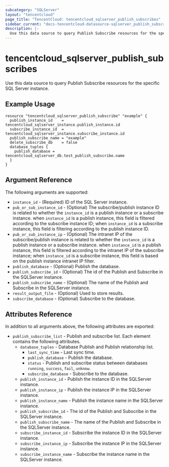 ```yaml
---
subcategory: "SQLServer"
layout: "tencentcloud"
page_title: "TencentCloud: tencentcloud_sqlserver_publish_subscribes"
sidebar_current: "docs-tencentcloud-datasource-sqlserver_publish_subscribes"
description: |-
  Use this data source to query Publish Subscribe resources for the specific SQL Server instance.
---
```


# tencentcloud_sqlserver_publish_subscribes

Use this data source to query Publish Subscribe resources for the specific SQL Server instance.

## Example Usage

```hcl
resource "tencentcloud_sqlserver_publish_subscribe" "example" {
  publish_instance_id    = tencentcloud_sqlserver_instance.publish_instance.id
  subscribe_instance_id  = tencentcloud_sqlserver_instance.subscribe_instance.id
  publish_subscribe_name = "example"
  delete_subscribe_db    = false
  database_tuples {
    publish_database = tencentcloud_sqlserver_db.test_publish_subscribe.name
  }
}
```

## Argument Reference

The following arguments are supported:

* `instance_id` - (Required) ID of the SQL Server instance.
* `pub_or_sub_instance_id` - (Optional) The subscribe/publish instance ID is related to whether the `instance_id` is a publish instance or a subscribe instance. when `instance_id` is a publish instance, this field is filtered according to the subscribe instance ID; when `instance_id` is a subscribe instance, this field is filtering according to the publish instance ID.
* `pub_or_sub_instance_ip` - (Optional) The intranet IP of the subscribe/publish instance is related to whether the `instance_id` is a publish instance or a subscribe instance. when `instance_id` is a publish instance, this field is filtered according to the intranet IP of the subscribe instance; when `instance_id` is a subscribe instance, this field is based on the publish instance intranet IP filter.
* `publish_database` - (Optional) Publish the database.
* `publish_subscribe_id` - (Optional) The id of the Publish and Subscribe in the SQLServer instance.
* `publish_subscribe_name` - (Optional) The name of the Publish and Subscribe in the SQLServer instance.
* `result_output_file` - (Optional) Used to store results.
* `subscribe_database` - (Optional) Subscribe to the database.

## Attributes Reference

In addition to all arguments above, the following attributes are exported:

* `publish_subscribe_list` - Publish and subscribe list. Each element contains the following attributes.
  * `database_tuples` - Database Publish and Publish relationship list.
    * `last_sync_time` - Last sync time.
    * `publish_database` - Publish the database.
    * `status` - Publish and subscribe status between databases `running`, `success`, `fail`, `unknow`.
    * `subscribe_database` - Subscribe to the database.
  * `publish_instance_id` - Publish the instance ID in the SQLServer instance.
  * `publish_instance_ip` - Publish the instance IP in the SQLServer instance.
  * `publish_instance_name` - Publish the instance name in the SQLServer instance.
  * `publish_subscribe_id` - The id of the Publish and Subscribe in the SQLServer instance.
  * `publish_subscribe_name` - The name of the Publish and Subscribe in the SQLServer instance.
  * `subscribe_instance_id` - Subscribe the instance ID in the SQLServer instance.
  * `subscribe_instance_ip` - Subscribe the instance IP in the SQLServer instance.
  * `subscribe_instance_name` - Subscribe the instance name in the SQLServer instance.


